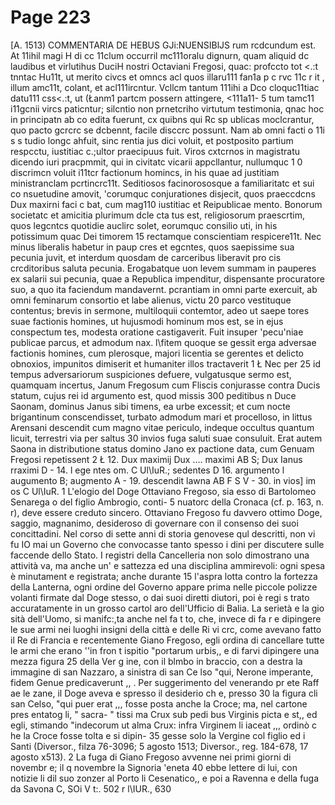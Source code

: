 # Page 223

[A. 1513) COMMENTARIA DE HEBUS GJi:NUENSIBlJS rum rcdcundum est. At 11ihil magi H di cc 11clum occurril mc111oralu dignurn, quam aliquid dc laudibus et virlutihus DuciH nostri Octaviani Fregosi, quac: profccto tot <.:t tnntac Hu11t, ut merito civcs et omncs acl quos illaru111 fan1a p c rvc 11c r it , illum amc11t, colant, et acl111ircntur. Vcllcm tantum 111ihi a Dco cloquc11tiac datu111 css<.:t, ut (Łanm1 partcm possern attingere, <111a11- 5 tum tamc11 i11gcnii vircs paticntur; silcntio non prnetcriho virtutum testimonia, qnac hoc in principatn ab co edita fuerunt, cx quibns qui Rc sp ublicas moclcrantur, quo pacto gcrcrc se dcbennt, facile disccrc possunt. Nam ab omni facti o 11i s s tudio longc ahfuit, sinc rentia jus dici voluit, et postposito partium respcctu, iustitiac c.;ultor praecipuus fuit. Viros cxtcrnos in magistratu dicendo iuri pracpmmit, qui in civitatc vicarii appcllantur, nullumquc 1 0 discrimcn voluit i11tcr factionum homincs, in his quae ad justitiam ministranclam pcrtincrc11t. Seditiosos facinorososque a familiaritatc et sui co nsuetudine amovit, 'corumquc conjurationes disjecit, quos praeccdcns Dux maxirni faci c bat, cum mag110 iustitiac et Reipublicae mento. Bonorum societatc et amicitia plurimum dcle cta tus est, religiosorum praescrtim, quos legcntcs quotidie auclirc solet, eorumquc consilio uti, in his potissimum quac Dei timorem 15 rectamque conscientiam respicere11t. Nec minus liberalis habetur in paup cres et egcntes, quos saepissime sua pecunia juvit, et interdum quosdam de carceribus liberavit pro cis crcditoribus saluta pecunia. Erogabatque uon levem summam in pauperes ex salarii sui pecunia, quae a Republica impenditur, dispensante procuratore suo, a quo ita faciendum mandavernt. pcrantiam in omni parte exercuit, ab omni feminarum consortio et labe alienus, victu 20 parco vestituque contentus; brevis in sermone, multiloquii contemtor, adeo ut saepe tores suae factionis homines, ut hujusmodi hominum mos est, se in ejus conspectum tes, modesta oratione castigaverit. Fuit insuper 'pecu'niae publicae parcus, et admodum nax. l\fitem quoque se gessit erga adversae factionis homines, cum plerosque, majori licentia se gerentes et delicto obnoxios, impunitos dimiserit et humaniter illos tractaverit 1 Ł Nec per 25 id tempus adversariorum suspiciones defuere, vulgatusque sermo est, quamquam incertus, Janum Fregosum cum Fliscis conjurasse contra Ducis statum, cujus rei id argumento est, quod missis 300 peditibus n Duce Saonam, dominus Janus sibi timens, ea urbe excessit; et cum nocte brigantinum conscendisset, turbato admodum mari et procelloso, in littus Arensani descendit cum magno vitae periculo, indeque occultus quantum licuit, terrestri via per saltus 30 invios fuga saluti suae consuluit. Erat autem Saona in distributione status domino Jano ex pactione data, cum Genuam Fregosi repetissent 2 Ł 12. Dux maximij Dux .... maximi AB S; Dux Ianus rraximi D - 14. l ege ntes om. C Ul\IuR.; sedentes D 16. argumento l augumento B; augmento A - 19. descendit lawna AB F S V - 30. in vios] im os C Ul\IuR. 1 L'elogio del Doge Ottaviano Fregoso, sia esso di Bartolomeo Senarega o del figlio Ambrogio, conti- 5 nuatorc della Cronaca (cf. p. 163, n. r), deve essere creduto sincero. Ottaviano Fregoso fu davvero ottimo Doge, saggio, magnanimo, desideroso di governare con il consenso dei suoi concittadini. Nel corso di sette anni di storia genovese qul descritti, non vi fu IO mai un Governo che convocasse tanto spesso i dini per discutere sulle faccende dello Stato. I registri della Cancelleria non solo dimostrano una attività va, ma anche un' e sattezza ed una disciplina ammirevoli: ogni spesa è minutament e registrata; anche durante 15 l'aspra lotta contro la fortezza della Lanterna, ogni ordine del Governo appare prima nelle piccole polizze volanti firmate dal Doge stesso, o dai suoi diretti diutori, poi è regi s trato accuratamente in un grosso cartol aro dell'Ufficio di Balia. La serietà e la gio sità dell'Uomo, si manifc:,ta anche nel fa t to, che, invece di fa r e dipingere le sue armi nei luoghi insigni della città e delle Ri vi crc, come avevano fatto il Re di Francia e recentemente Giano Fregoso, egli ordina di cancellare tutte le armi che erano ''in fron t ispitio "portarum urbis,, e di farvi dipingere una mezza figura 25 della Ver g ine, con il blmbo in braccio, con a destra la immagine di san Nazzaro, a sinistra di san Ce lso "qui, Nerone imperante, fidem Genue predicaverunt ,, . Per suggerimento del venerando pr ete Raff ae le zane, il Doge aveva e spresso il desiderio ch e, presso 30 la figura cli san Celso, "qui puer erat ,,, fosse posta anche la Croce; ma, nel cartone pres entatog li, " sacra- " tissi ma Crux sub pedi bus Virginis picta e st,, ed egli, stimando "indecorum ut alma Crux: infra Virginem li iaceat ,,, ordinò c he la Croce fosse tolta e si dipin- 35 gesse solo la Vergine col figlio ed i Santi (Diversor., filza 76-3096; 5 agosto 1513; Diversor., reg. 184-678, 17 agosto x513). 2 La fuga di Giano Fregoso avvenne nei primi giorni di novembr e; il q novembre la Signoria \'eneta 40 ebbe lettere di lui, con notizie li dil suo zonzer al Porto li Cesenatico,, e poi a Ravenna e della fuga da Savona C, SOi V t:. 502 r l\IUR., 630